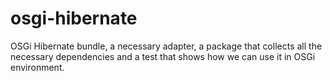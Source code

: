 osgi-hibernate
==============

OSGi Hibernate bundle, a necessary adapter, a package that collects all the necessary dependencies and a test that shows how we can use it in OSGi environment.
